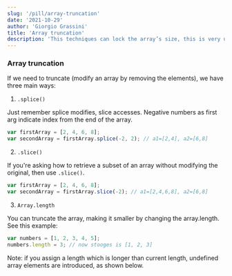 ```yaml
---
slug: '/pill/array-truncation'
date: '2021-10-29'
author: 'Giorgio Grassini'
title: 'Array truncation'
description: 'This techniques can lock the array’s size, this is very useful to delete some elements of the array based on the number of elements you want to set.'
---
```


### Array truncation

If we need to truncate (modify an array by removing the elements), we have three main ways:

1. `.splice()`

Just remember splice modifies, slice accesses. Negative numbers as first arg indicate index from the end of the array.

```js
var firstArray = [2, 4, 6, 8];
var secondArray = firstArray.splice(-2, 2); // a1=[2,4], a2=[6,8]
```

2. `.slice()`

If you're asking how to retrieve a subset of an array without modifying the original, then use `.slice()`.

```js
var firstArray = [2, 4, 6, 8];
var secondArray = firstArray.slice(-2); // a1=[2,4,6,8], a2=[6,8]
```

3. `Array.length`

You can truncate the array, making it smaller by changing the array.length. See this example:

```js
var numbers = [1, 2, 3, 4, 5];
numbers.length = 3; // now stooges is [1, 2, 3]
```

Note: if you assign a length which is longer than current length, undefined array elements are introduced, as shown below.
